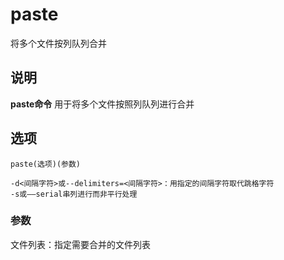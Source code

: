 paste
===

将多个文件按列队列合并

## 说明

**paste命令** 用于将多个文件按照列队列进行合并

## 选项

```
paste(选项)(参数)
```

  

```
-d<间隔字符>或--delimiters=<间隔字符>：用指定的间隔字符取代跳格字符
-s或——serial串列进行而非平行处理
```

### 参数  

文件列表：指定需要合并的文件列表


